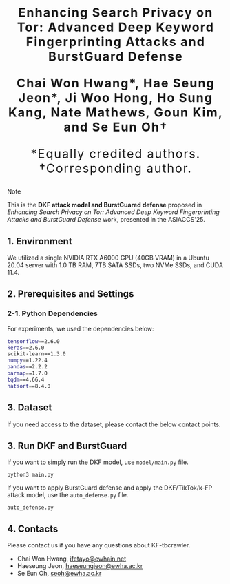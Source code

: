 <h1 align='center' style="text-align:center; font-weight:bold; font-size:2.0em;letter-spacing:2.0px;"> Enhancing Search Privacy on Tor: Advanced Deep Keyword Fingerprinting Attacks and BurstGuard Defense </h1>

<p align='center' style="text-align:center; font-weight:bold; font-size:2.0em;letter-spacing:2.0px;"> <b> Chai Won Hwang*,  Hae Seung Jeon*, Ji Woo Hong, Ho Sung Kang, Nate Mathews, Goun Kim, and Se Eun Oh† </b> </p>

<p align='center' style="text-align:center; font-size:2.0em;letter-spacing:2.0px;"> *Equally credited authors. †Corresponding author. </p>


> [!NOTE]
> This is the **DKF attack model and BurstGuared defense** proposed in *Enhancing Search Privacy on Tor: Advanced Deep Keyword Fingerprinting Attacks and BurstGuard Defense* work, presented in the ASIACCS'25.


## 1. Environment
We utilized a single NVIDIA RTX A6000 GPU (40GB VRAM) in a Ubuntu 20.04 server with 1.0 TB RAM, 7TB SATA SSDs, two NVMe SSDs, and CUDA 11.4.

## 2. Prerequisites and Settings

### 2-1. Python Dependencies

For experiments, we used the dependencies below:
```bash
tensorflow==2.6.0
keras==2.6.0
scikit-learn==1.3.0
numpy==1.22.4
pandas==2.2.2
parmap==1.7.0
tqdm==4.66.4
natsort==8.4.0
```

## 3. Dataset
If you need access to the dataset, please contact the below contact points.


## 3. Run DKF and BurstGuard

If you want to simply run the DKF model, use `model/main.py` file.

```python3
python3 main.py
```

If you want to apply BurstGuard defense and apply the DKF/TikTok/k-FP attack model, use the `auto_defense.py` file.

```python3
auto_defense.py
```


## 4. Contacts
Please contact us if you have any questions about KF-tbcrawler.

- Chai Won Hwang, ifetayo@ewhain.net
- Haeseung Jeon, haeseungjeon@ewha.ac.kr
- Se Eun Oh, seoh@ewha.ac.kr
